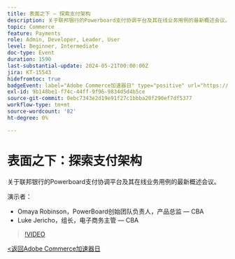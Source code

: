 ```yaml
---
title: 表面之下 — 探索支付架构
description: 关于联邦银行的Powerboard支付协调平台及其在线业务用例的最新概述会议。
topic: Commerce
feature: Payments
role: Admin, Developer, Leader, User
level: Beginner, Intermediate
doc-type: Event
duration: 1590
last-substantial-update: 2024-05-21T00:00:00Z
jira: KT-15543
hidefromtoc: true
badgeEvent: label="Adobe Commerce加速器日" type="positive" url="https://experienceleague.adobe.com/zh-hans/docs/events/apac-commerce-recordings/2024/overview"
exl-id: 9b148be1-f74c-44ff-9f96-9834d5d4b5ce
source-git-commit: 0ebc7343e2d19e91f27c1bbba20f290ef7df5377
workflow-type: tm+mt
source-wordcount: '82'
ht-degree: 0%

---
```


# 表面之下：探索支付架构

关于联邦银行的Powerboard支付协调平台及其在线业务用例的最新概述会议。

演示者：

+ Omaya Robinson，PowerBoard创始团队负责人，产品总监 — CBA
+ Luke Jericho，组长，电子商务主管 — CBA

>[!VIDEO](https://video.tv.adobe.com/v/3429270/?learn=on)

[&lt;返回Adobe Commerce加速器日](./overview.md)
